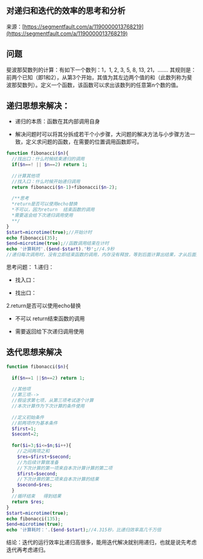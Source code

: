 ## 对递归和迭代的效率的思考和分析

来源：[https://segmentfault.com/a/1190000013768219](https://segmentfault.com/a/1190000013768219)


## 问题

斐波那契数列的计算：有如下一个数列：1，1, 2, 3, 5, 8, 13, 21，....... 其规则是：前两个已知（即1和2），从第3个开始，其值为其左边两个值的和（此数列称为斐波那契数列）。定义一个函数，该函数可以求出该数列的任意第n个数的值。
## 递归思想来解决：



* 递归的本质：函数在其内部调用自身

* 解决问题时可以将其分拆成若干个小步骤，大问题的解决方法与小步骤方法一致，定义求问题的函数，在需要的位置调用函数即可。


```php
function fibonacci($n){
  //找出口：什么时候结束递归的调用
  if($n==! || $n==2) return 1;
  
  //计算其他项
  //找入口：什么时候开始递归调用
  return fibonacci($n-1)+fibonacci($n-2);
  
  /**思考
  *return是否可以使用echo替换
  *不可以，因为return  结束函数的调用
  *需要返会给下次递归调用使用
  **/
}
$start=microtime(true);//开始计时
echo fibonacci(35);
$end=microtime(true);//函数调用结束在计时
echo '计算耗时'.($end-$start).'秒';//4.9秒
//递归每次调用时，没有立即结束函数的调用，内存没有释放，等到后面计算出结果，才从后面开始释放内存
```

思考问题：
1.递归：



* 找入口：

* 找出口：


2.return是否可以使用echo替换



* 不可以   return结束函数的调用

* 需要返回给下次递归调用使用


## 迭代思想来解决

```php
function fibonacci($n){
  
  if($n==1 ||$n==2) return 1;
  
  //其他项
  //第三项-->
  //假设求第七项，从第三项考试逐个计算
  //本次计算作为下次计算的条件使用
  
  //定义初始条件
  //前两项作为基本条件
  $first=1;
  $secont=2;
  
  for($i=3;$i<=$n;$i++){
    //之间两项之和
    $res=$first+$second;
    //为后续计算做准备
    //下次计算的第一项来自本次计算计算的第二项
    $first=$second;
    //下次计算的第二项来自本次计算的结果
    $second=$res;
  }
  //循环结束   得到结果
  return $res;
}
$start=microtime(true);
echo fibonacci(135);
$end=microtime(true);
echo '计算耗时：'.($end-$start);//4.315秒，比递归效率高几千万倍
```

结论：迭代的运行效率比递归高很多，能用迭代解决就别用递归，也就是说先考虑迭代再考虑递归。
